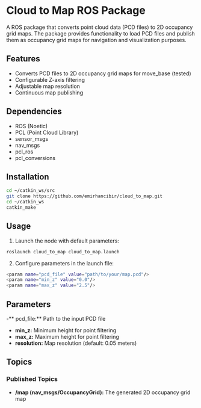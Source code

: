 # Cloud to Map ROS Package

A ROS package that converts point cloud data (PCD files) to 2D occupancy grid maps. The package provides functionality to load PCD files and publish them as occupancy grid maps for navigation and visualization purposes.

## Features

- Converts PCD files to 2D occupancy grid maps for move_base (tested)
- Configurable Z-axis filtering
- Adjustable map resolution
- Continuous map publishing


## Dependencies

- ROS (Noetic)
- PCL (Point Cloud Library)
- sensor_msgs
- nav_msgs
- pcl_ros
- pcl_conversions

## Installation

```bash
cd ~/catkin_ws/src
git clone https://github.com/emirhancibir/cloud_to_map.git
cd ~/catkin_ws
catkin_make
```
## Usage

1. Launch the node with default parameters:
```bash
roslaunch cloud_to_map cloud_to_map.launch
```

2. Configure parameters in the launch file:
```bash
<param name="pcd_file" value="path/to/your/map.pcd"/>
<param name="min_z" value="0.0"/>
<param name="max_z" value="2.5"/>
```

## Parameters
-** pcd_file:** Path to the input PCD file
- **min_z:** Minimum height for point filtering
- **max_z:** Maximum height for point filtering
- **resolution:** Map resolution (default: 0.05 meters)

## Topics
### Published Topics
- **/map (nav_msgs/OccupancyGrid):** The generated 2D occupancy grid map
